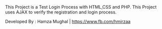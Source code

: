 This Project is a Test Login Process with HTML,CSS and PHP. This Project uses AJAX to verify the registration and login process.


Developed By : Hamza Mughal | https://www.fb.com/hmirzaa
